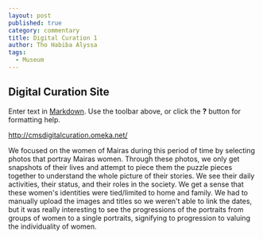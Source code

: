 ```yaml
---
layout: post
published: true
category: commentary
title: Digital Curation 1
author: Tho Habiba Alyssa
tags:
  - Museum
---
```

## Digital Curation Site

Enter text in [Markdown](http://daringfireball.net/projects/markdown/). Use the toolbar above, or click the **?** button for formatting help.

http://cmsdigitalcuration.omeka.net/

We focused on the women of Mairas during this period of time by selecting photos that portray Mairas women. Through these photos, we only get snapshots of their lives and attempt to piece them the puzzle pieces together to understand the whole picture of their stories. We see their daily activities, their status, and their roles in the society. We get a sense that these women's identities were tied/limited to home and family. We had to manually upload the images and titles so we weren't able to link the dates, but it was really interesting to see the progressions of the portraits from groups of women to a single portraits, signifying to progression to valuing the individuality of women. 
